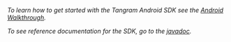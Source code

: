 *To learn how to get started with the Tangram Android SDK see the [Android Walkthrough](https://mapzen.com/documentation/tangram/android-walkthrough/).*

*To see reference documentation for the SDK, go to the [javadoc](android-sdk/0.11.0/index.html).*
